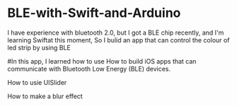 # BLE-with-Swift-and-Arduino

I have experience with bluetooth 2.0, but I got a BLE chip recently, and I'm learning Swiftat this moment, 
So I bulid an app that can control the colour of led strip by using BLE

#In this app, I learned how to use
How to build iOS apps that can communicate with Bluetooth Low Energy (BLE) devices.

How to usie UISlider

How to make a blur effect
